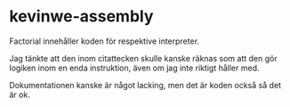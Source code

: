 # kevinwe-assembly

Factorial innehåller koden för respektive interpreter.

Jag tänkte att den inom citattecken skulle kanske räknas som att den gör logiken inom en enda instruktion, även om jag inte riktigt håller med.

Dokumentationen kanske är något lacking, men det är koden också så det är ok.
